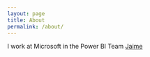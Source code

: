 ```yaml
---
layout: page
title: About
permalink: /about/
---
```

I work at Microsoft in the Power BI Team [Jaime](https://www.linkedin.com/in/jaimetarquino/)

